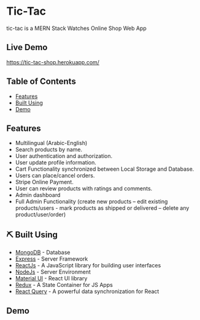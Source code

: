 # Tic-Tac
tic-tac is a MERN Stack Watches Online Shop Web App
## Live Demo 
https://tic-tac-shop.herokuapp.com/
## Table of Contents

- [Features](#features)
- [Built Using](#built_using)
- [Demo](#demo)

## Features <a name = "features"></a>
 * Multilingual (Arabic-English)
 * Search products by name.
 * User authentication and authorization.
 * User update profile information.
 * Cart Functionality synchronized between Local Storage and Database.
 * Users can place/cancel orders.
 * Stripe Online Payment.
 * User can review products with ratings and comments.
 * Admin dashboard
 * Full Admin Functionality (create new products – edit existing products/users - mark products as shipped or delivered  – delete any product/user/order)

## ⛏️ Built Using <a name = "built_using"></a>

- [MongoDB](https://www.mongodb.com/) - Database
- [Express](https://expressjs.com/) - Server Framework
- [ReactJs](https://reactjs.org/) - A JavaScript library for building user interfaces
- [NodeJs](https://nodejs.org/en/) - Server Environment
- [Material UI](https://mui.com/) - React UI library
- [Redux](https://redux.js.org/) - A State Container for JS Apps
- [React Query](https://react-query.tanstack.com/) - A powerful data synchronization for React

## Demo <a name = "demo"></a>
